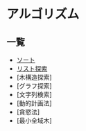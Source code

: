 # アルゴリズム

## 一覧

- [ソート](Sort)
- [リスト探索](Serch)
- [木構造探索]
- [グラフ探索]
- [文字列検索]
- [動的計画法]
- [貪慾法]
- [最小全域木]
